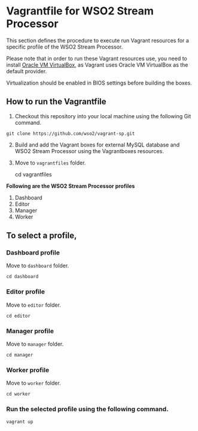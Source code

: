 # Vagrantfile for WSO2 Stream Processor

This section defines the procedure to execute run Vagrant resources for a specific profile of the WSO2 Stream Processor.

Please note that in order to run these Vagrant resources use, you need to install
[Oracle VM VirtualBox](http://www.oracle.com/technetwork/server-storage/virtualbox/downloads/index.html),
as Vagrant uses Oracle VM VirtualBox as the default provider.

Virtualization should be enabled in BIOS settings before building the boxes.

## How to run the Vagrantfile

1. Checkout this repository into your local machine using the following Git command.
```
git clone https://github.com/wso2/vagrant-sp.git
```
2. Build and add the Vagrant boxes for external MySQL database and WSO2 Stream Processor using the Vagrantboxes resources.

3. Move to `vagrantfiles` folder.

    cd vagrantfiles

**Following are the WSO2 Stream Processor profiles**

  1. Dashboard
  2. Editor
  3. Manager
  4. Worker

## To select a profile,

### Dashboard profile

Move to `dashboard` folder.

    cd dashboard

### Editor profile

 Move to `editor` folder.

    cd editor

### Manager profile

 Move to `manager` folder.

    cd manager

### Worker profile

 Move to `worker` folder.

    cd worker


### Run the selected profile using the following command.

    vagrant up
